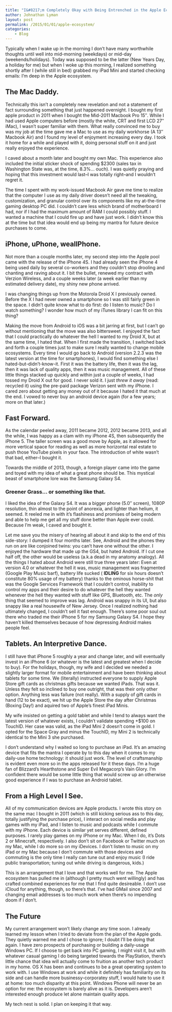 ```yaml
---
title: "I&#8217;m Completely Okay with Being Entrenched in the Apple Ecosystem"
author: Johnathan Lyman
layout: post
permalink: /2015/01/01/apple-ecosystem/
categories:
    - Blog
---
```


Typically when I wake up in the morning I don’t have many worthwhile thoughts until well into mid-morning (weekdays) or mid-day (weekends/holidays). Today was supposed to be the latter (New Years Day, a holiday for me) but when I woke up this morning, I realized something shortly after I (while still in bed) grabbed my iPad Mini and started checking emails: I’m deep in the Apple ecosystem.

## The Mac Daddy.
Technically this isn’t a completely new revelation and not a statement of fact surrounding something that just happened overnight. I bought my first apple product in 2011 when I bought the Mid-2011 Macbook Pro 15″. While I had used Apple computers before (mostly the white, CRT and first LCD 27″ iMac), I wasn’t super familiar with them. What really convinced me to buy was my job at the time gave me a Mac to use as my daily workhorse (A 13″ Macbook Air) and I found my level of enjoyment increasing every day. I took it home for a while and played with it, doing personal stuff on it and just really enjoyed the experience.

I caved about a month later and bought my own Mac. This experience also included the initial sticker shock of spending $2300 (sales tax in Washington State was, at the time, 8.3%… ouch). I was quietly praying and hoping that this investment would last–I was totally right–and I wouldn’t regret it.

The time I spent with my work-issued Macbook Air gave me time to realize that the computer I use as my daily driver doesn’t need all the tweaking, customization, and granular control over its components like my at-the-time gaming desktop PC did. I couldn’t care less which brand of motherboard I had, nor if I had the maximum amount of RAM I could possibly stuff. I wanted a machine that I could fire up and have just work. I didn’t know this at the time but that idea would end up being my mantra for future device purchases to come.

## iPhone, uPhone, weallPhone.
Not more than a couple months later, my second step into the Apple pool came with the release of the iPhone 4S. I had already seen the iPhone 4 being used daily by several co-workers and they couldn’t stop drooling and chanting and raving about it. I bit the bullet, renewed my contract with Verzion Wireless, and a couple weeks later (a week earlier than my estimated delivery date), my shiny new phone arrived.

I was changing things up from the Motorola Droid X I previously owned. Before the X I had never owned a smartphone so I was still fairly green in the space. I didn’t quite know what to do first: do I listen to music? Do I watch something? I wonder how much of my iTunes library I can fit on this thing?

Making the move from Android to iOS was a bit jarring at first, but I can’t go without mentioning that the move was also bittersweet. I enjoyed the fact that I could practically do whatever the hell I wanted to my Droid X, but at the same time, I hated that. When I first made the transition, I switched back and forth a couple times just to make sure I really wanted to change mobile ecosystems. Every time I would go back to Android (version 2.2.3 was the latest version at the time for smartphones), I would find something else I hated-but-didn’t-know-it. First it was the battery life, then it was the lag, then it was lack of quality apps, then it was music management. All of these little things stacked up quickly and within just a couple of weeks, I had tossed my Droid X out for good. I never sold it. I just _threw it away_ (read: recycled it) using the pre-paid package Verizon sent with my iPhone. I cared zero about getting any money out of it because I hated it that much at the end. I vowed to never buy an android device again (for a few years; more on that later.)

## Fast Forward.
As the calendar peeled away, 2011 became 2012, 2012 became 2013, and all the while, I was happy as a clam with my iPhone 4S, then subsequently the iPhone 5. The taller screen was a good move by Apple, as it allowed for more vertical space for reading as well as more horizontal real estate to push those YouTube pixels in your face. The introduction of white wasn’t that bad, either–I bought it.

Towards the middle of 2013, though, a foreign player came into the game and toyed with my idea of what a great phone should be. This mystical beast of smartphone lore was the Samsung Galaxy S4.

### Greener Grass… or something like that.
I liked the idea of the Galaxy S4. It was a bigger phone (5.0″ screen), 1080P resolution, thin almost to the point of anorexia, and lighter than helium, it seemed. It reeled me in with it’s flashiness and promises of being modern and able to help me get all my stuff done better than Apple ever could. Because I’m weak, I caved and bought it.

Let me save you the misery of hearing all about it and skip to the end of this side-story: I dumped it four months later. See, Android and the phones they run on are like conjoined twins: you can’t have one without the other. I enjoyed the hardware that made up the GS4, but hated Android. If I cut one half off, the other would be useless (a.k.a dead in my anatomy analogy). All the things I hated about Android were still true three years later: Even at version 4.0 or whatever the hell it was, music management was fragmented (Google Play Music barf), battery life sucked ( **IDLING** for six hours doesn’t constitute 80% usage of my battery) thanks to the ominous horse-shit that was the Google Services Framework that I couldn’t control, inability to control my apps and their desire to do whatever the hell they wanted whenever the hell they wanted with stuff like GPS, Bluetooth, etc. The _only_ thing that seemed to improve was lag. Android was snappy in its UI, but also snappy like a real housewife of New Jersey. Once I realized nothing had ultimately changed, I couldn’t sell it fast enough. There’s some poor soul out there who traded me their iPhone 5 for my Samsung Galaxy S4. I hope they haven’t killed themselves because of how depressing Android makes people feel.

## Tablets. An Interpretive Dance.
I still have that iPhone 5 roughly a year and change later, and will eventually invest in an iPhone 6 (or whatever is the latest and greatest when I decide to buy). For the holidays, though, my wife and I decided we needed a slightly larger format for mobile entertainment and have been thinking about tablets for some time. We (literally) instructed everyone to supply Apple Store gift cards as christmas gifts because we wanted iPads. That was it. Unless they felt so inclined to buy one outright, that was their only other option. Anything less was failure (not really). With a supply of gift cards in hand (12 to be exact), we hit up the Apple Store the day after Christmas (Boxing Day!) and aquired two of Apple’s finest iPad Minis.

My wife insisted on getting a gold tablet and while I tend to always want the latest version of whatever exists, I couldn’t validate spending +$100 on TouchID. Her case was valid, as the iPad Mini 2 doesn’t come in gold. I opted for the Space Gray and minus the TouchID, my Mini 2 is technically identical to the Mini 3 she purchased.

I don’t understand why I waited so long to purchase an iPad. It’s an amazing device that fits the mantra I operate by to this day when it comes to my daily-use home technology: it should just work. The level of craftsmanship is evident even more so in the apps released for it these days. I’m a huge fan of Blizzard’s Hearthstone and Super Evil Megacorp’s Vain Glory. I’m confident there would be some little thing that would screw up an otherwise good experience if I was to purchase an Android tablet.

## From a High Level I See.
All of my communication devices are Apple products. I wrote this story on the same mac I bought in 2011 (which is still kicking serious ass to this day, totally justifying the purchase price), I interact on social media and play games with my iPad, and I listen to music and podcasts while I commute with my iPhone. Each device is similar yet serves different, defined purposes. I rarely play games on my iPhone or my Mac. When I do, it’s Dots 2 or Minecraft, respectively. I also don’t sit on Facebook or Twitter much on my Mac, while I do more so on my iDevices. I don’t listen to music on my iPad or my Mac because I don’t commute with those devices and commuting is the only time I really can tune out and enjoy music (I ride public transportation; tuning out while driving is dangerous, kids.)

This is an arrangement that I love and that works well for me. The Apple ecosystem has pulled me in (although I pretty much went willingly) and has crafted combined experiences for me that I find quite desireable. I don’t use iCloud for anything, though, so there’s that. I’ve had GMail since 2007 and changing email addresses is too much work when there’s no impending doom if I don’t.

## The Future
My current arrangement won’t likely change any time soon. I already learned my lesson when I tried to deviate from the plan of the Apple gods. They quietly warned me and I chose to ignore; I doubt I’ll be doing that again. I have zero prospects of purchasing or building a daily-usage Windows PC. If I choose to get back into PC gaming, I might visit it, but with whatever casual gaming I do being targeted towards the PlayStation, there’s little chance that idea will actually come to fruition as another tech product in my home. OS X has been and continues to be a great operating system to work with. I use Windows at work and while it definitely has familiarity on its side and can handle more businessy-corporatey stuff, I would hate to use it at home: too much disparity at this point. Windows Phone will never be an option for me: the ecosystem is barely alive as it is. Developers aren’t interested enough produce let alone maintain quality apps.

My tech nest is solid. I plan on keeping it that way.

